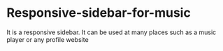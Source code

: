 # Responsive-sidebar-for-music
It is a responsive sidebar. It can be used at many places such as a music player or any profile website
